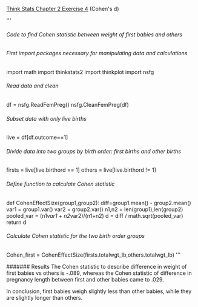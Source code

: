 [Think Stats Chapter 2 Exercise 4](http://greenteapress.com/thinkstats2/html/thinkstats2003.html#toc24) (Cohen's d)

'''
###### Code to find Cohen statistic between weight of first babies and others

###### First import packages necessary for manipulating data and calculations
import math
import thinkstats2
import thinkplot
import nsfg

###### Read data and clean
df = nsfg.ReadFemPreg()
nsfg.CleanFemPreg(df)

###### Subset data with only live births
live = df[df.outcome==1]

###### Divide data into two groups by birth order: first births and other births
firsts = live[live.birthord == 1]
others = live[live.birthord != 1]

###### Define function to calculate Cohen statistic
def CohenEffectSize(group1,group2):
    diff=group1.mean() - group2.mean()
    var1 = group1.var()
    var2 = group2.var()
    n1,n2 = len(group1),len(group2)
    pooled_var = (n1*var1 + n2*var2)/(n1+n2)
    d = diff / math.sqrt(pooled_var)
    return d

###### Calculate Cohen statistic for the two birth order groups
Cohen_first = CohenEffectSize(firsts.totalwgt_lb,others.totalwgt_lb)
'''

####### Results 
The Cohen statistic to describe difference in weight of first babies vs others is -.089, whereas the Cohen statistic of difference in pregnancy length between first and other babies came to .029.

In conclusion, first babies weigh slightly less than other babies, while they are slightly longer than others.
